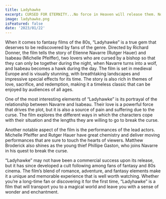 ```yaml
---
title: Ladyhawke
excerpt: CURSED FOR ETERNITY...No force in Heaven will release them. No power on Earth can save them.
image: ladyhawke.png
isFeatured: false
date: '2023/01/22'
---
```


When it comes to fantasy films of the 80s, “Ladyhawke” is a true gem that deserves to be rediscovered by fans of the genre. Directed by Richard Donner, the film tells the story of Etienne Navarre (Rutger Hauer) and Isabeau (Michelle Pfeiffer), two lovers who are cursed by a bishop so that they can only be together during the night, when Navarre turns into a wolf, and Isabeau becomes a hawk during the day. The film is set in medieval Europe and is visually stunning, with breathtaking landscapes and impressive special effects for its time. The story is also rich in themes of love, sacrifice, and redemption, making it a timeless classic that can be enjoyed by audiences of all ages.

One of the most interesting elements of “Ladyhawke” is its portrayal of the relationship between Navarre and Isabeau. Their love is a powerful force that drives the plot, but it is also a source of pain and suffering due to the curse. The film explores the different ways in which the characters cope with their situation and the lengths they are willing to go to break the curse.

Another notable aspect of the film is the performances of the lead actors. Michelle Pfeiffer and Rutger Hauer have great chemistry and deliver moving performances that are sure to touch the hearts of viewers. Matthew Broderick also shines as the young thief Phillipe Gaston, who joins Navarre in his quest to break the curse.

“Ladyhawke” may not have been a commercial success upon its release, but it has since developed a cult following among fans of fantasy and 80s cinema. The film’s blend of romance, adventure, and fantasy elements make it a unique and memorable experience that is well worth watching. Whether you’re a long-time fan or discovering it for the first time, “Ladyhawke” is a film that will transport you to a magical world and leave you with a sense of wonder and enchantment.
